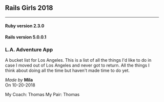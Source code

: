 ## Rails Girls 2018 
    
---
    
#### Ruby version 2.3.0
#### Rails version 5.0.0.1

### L.A. Adventure App
    
A bucket list for Los Angeles. This is a list of all the things I'd like to do in case I moved out of Los Angeles and never got to return. All the things I think about doing all the time but haven't made time to do yet.
   
*Made by* **Mila**  
On 10-20-2018  
    
My Coach: Thomas 
My Pair: Thomas